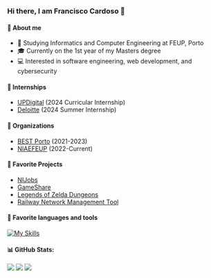 ### Hi there, I am Francisco Cardoso 👋



#### :scroll: About me 

- 📖 Studying Informatics and Computer Engineering at FEUP, Porto
- :mortar_board: Currently on the 1st year of my Masters degree
- 💻 Interested in software engineering, web development, and cybersecurity

#### :office: Internships
- [UPDigital](https://www.up.pt/portal/pt/updigital/) (2024 Curricular Internship)
- [Deloitte](https://www.deloitte.com/pt/pt.html) (2024 Summer Internship)

#### :office: Organizations
 - [BEST Porto](https://www.bestporto.org/index-pt.html) (2021-2023)
 - [NIAEFEUP](https://ni.fe.up.pt/) (2022-Current)


#### :gift_heart: Favorite Projects
- [NIJobs](https://github.com/orgs/NIAEFEUP/teams/nijobs/repositories)
- [GameShare](https://github.com/FranciscoCardoso913/GameShare)
- [Legends of Zelda Dungeons](https://github.com/FranciscoCardoso913/The_Legends_of_Zelda_Dungeons)
- [Railway Network Management Tool](https://github.com/FranciscoCardoso913/da-project1)


#### :star2: Favorite languages and tools
[![My Skills](https://skillicons.dev/icons?i=ts,mongo,react,nodejs,c,cpp,py,java,docker,sqlite,flutter,haskell)](https://skillicons.dev)





#### 📊 GitHub Stats:
![](https://github-readme-stats.vercel.app/api?username=FranciscoCardoso913&theme=dark&hide_border=false&include_all_commits=false&count_private=false)
![](https://github-readme-streak-stats.herokuapp.com/?user=FranciscoCardoso913&theme=dark&hide_border=false)
![](https://github-readme-stats.vercel.app/api/top-langs/?username=FranciscoCardoso913&theme=dark&hide_border=false&include_all_commits=false&count_private=false&layout=compact)




<!-- Proudly created with GPRM ( https://gprm.itsvg.in ) -->
<!--
**FranciscoCardoso913/FranciscoCardoso913** is a ✨ _special_ ✨ repository because its `README.md` (this file) appears on your GitHub profile.

Here are some ideas to get you started:

- 🔭 I’m currently working on ...
- 🌱 I’m currently learning ...
- 👯 I’m looking to collaborate on ...
- 🤔 I’m looking for help with ...
- 💬 Ask me about ...
- 📫 How to reach me: ...
- 😄 Pronouns: ...
- ⚡ Fun fact: ...
-->
